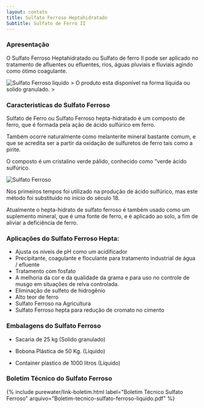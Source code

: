 ```yaml
---
layout: contato
title: Sulfato Ferroso Heptahidratado   
Subtitle: Sulfato de Ferro II
---
```

### **Apresentação**
O Sulfato Ferroso Heptahidratado ou Sulfato de ferro II pode ser aplicado no tratamento de afluentes ou efluentes, rios, águas pluviais e fluviais agindo como ótimo coagulante.

<img class="img-responsive pull-right" style="max-width: 48%;" src="../../website/images/pequeno/sulfato ferroso hepta liquido.jpg" alt="Sulfato Ferroso liquido">
>
O produto esta disponível na forma líquida ou solido granulado.
>

### **Caracteristicas do Sulfato Ferroso**

Sulfato de Ferro ou Sulfato Ferroso hepta-hidratado é um composto de ferro, que é formada pela ação de ácido sulfúrico em ferro.

Também ocorre naturalmente como melanterite mineral bastante comum, e que se acredita ser a partir da oxidação de sulfuretos de ferro tais como a pirite. 

O composto é um cristalino verde pálido, conhecido como "verde ácido sulfúrico.

<img class="img-responsive pull-right" style="max-width: 48%;" src="../../website/images/pequeno/sulfato ferroso heptahidratado.jpg" alt="Sulfato Ferroso">

Nos primeiros tempos foi utilizado na produção de ácido sulfúrico, mas este método foi substituido no início do século 18.

Atualmente o hepta-hidrato de sulfato ferroso é também usado como um suplemento mineral, que é uma fonte de ferro, e é aplicado ao solo, a fim de aliviar a deficiência de ferro.

### Aplicações do Sulfato Ferroso Hepta:

- Ajusta os níveis de pH como um acidificador
- Precipitante, coagulante e floculante para tratamento industrial de água / efluente
- Tratamento com fosfato
- A melhoria da cor e da qualidade da grama e para uso no controle de musgo em situações de relva controlada.
- Eliminação de sulfeto de hidrogênio
- Alto teor de ferro
- Sulfato Ferroso na Agricultura
- Sulfato Ferroso hepta para redução de cromato no cimento

### **Embalagens do Sulfato Ferroso**

- Sacaria de 25 kg (Solido granulado)

- Bobona Plástica de 50 Kg. (Líquido)
- Container plastico de 1000 litros (Líquido)

### **Boletim Técnico do Sulfato Ferroso**

{% include purewater/link-boletim.html 
    label="Boletim Técnico Sulfato Ferroso" 
    arquivo="Boletim-tecnico-sulfato-ferroso-liquido.pdf" %}


